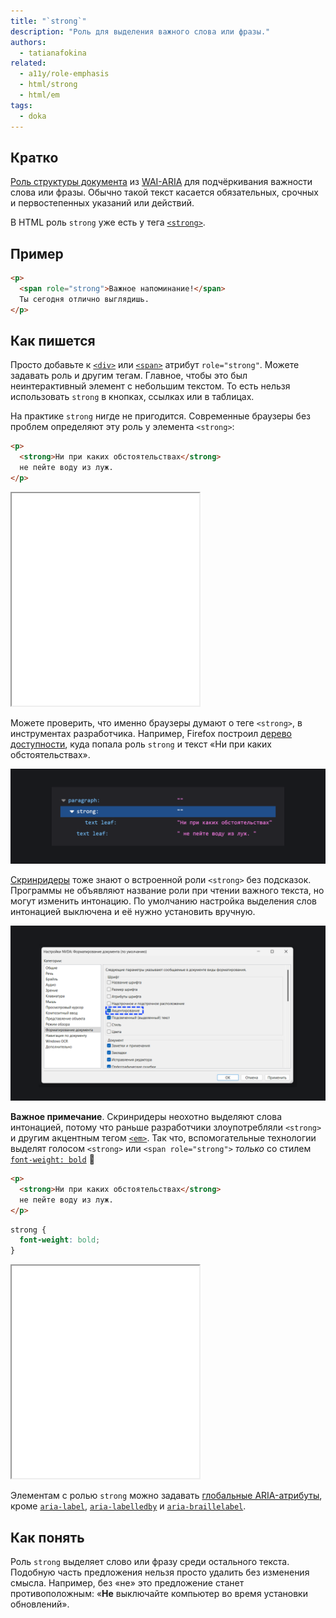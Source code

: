 ```yaml
---
title: "`strong`"
description: "Роль для выделения важного слова или фразы."
authors:
  - tatianafokina
related:
  - a11y/role-emphasis
  - html/strong
  - html/em
tags:
  - doka
---
```


## Кратко

[Роль структуры документа](/a11y/aria-roles/#roli-struktury-dokumenta) из [WAI-ARIA](/a11y/aria-intro/#specifikaciya) для подчёркивания важности слова или фразы. Обычно такой текст касается обязательных, срочных и первостепенных указаний или действий.

В HTML роль `strong` уже есть у тега [`<strong>`](/html/strong/).

## Пример

```html
<p>
  <span role="strong">Важное напоминание!</span>
  Ты сегодня отлично выглядишь.
</p>
```

## Как пишется

Просто добавьте к [`<div>`](/html/div/) или [`<span>`](/html/span/) атрибут `role="strong"`. Можете задавать роль и другим тегам. Главное, чтобы это был неинтерактивный элемент с небольшим текстом. То есть нельзя использовать `strong` в кнопках, ссылках или в таблицах.

На практике `strong` нигде не пригодится. Современные браузеры без проблем определяют эту роль у элемента `<strong>`:

```html
<p>
  <strong>Ни при каких обстоятельствах</strong>
  не пейте воду из луж.
</p>
```

<iframe title="Важный текст в HTML-теге" src="demos/text-with-strong-role/" height="340"></iframe>

Можете проверить, что именно браузеры думают о теге `<strong>`, в инструментах разработчика. Например, Firefox построил [дерево доступности](/a11y/a11y-tree/), куда попала роль `strong` и текст «Ни при каких обстоятельствах».

![Примерное представление дерева доступности в Firefox.](images/strong-element.png)

[Скринридеры](/a11y/screenreaders/) тоже знают о встроенной роли `<strong>` без подсказок. Программы не объявляют название роли при чтении важного текста, но могут изменить интонацию. По умолчанию настройка выделения слов интонацией выключена и её нужно установить вручную.

![Настройка акцентирования в NVDA из вкладки «Форматирование документа».](images/emphasis-nvda-settings.png)

**Важное примечание**. Скринридеры неохотно выделяют слова интонацией, потому что раньше разработчики злоупотребляли `<strong>` и другим акцентным тегом [`<em>`](/html/em/). Так что, вспомогательные технологии выделят голосом `<strong>` или `<span role="strong">` _только_ со стилем [`font-weight: bold`](/css/font-weight/) 🤪

```html
<p>
  <strong>Ни при каких обстоятельствах</strong>
  не пейте воду из луж.
</p>
```

```css
strong {
  font-weight: bold;
}
```

<iframe title="Важный текст со стилями" src="demos/text-with-bold-style/" height="340"></iframe>

Элементам с ролью `strong` можно задавать [глобальные ARIA-атрибуты](/a11y/aria-attrs/#globalnye-atributy), кроме [`aria-label`](/a11y/aria-label/), [`aria-labelledby`](/a11y/aria-labelledby/) и [`aria-braillelabel`](/a11y/aria-braillelabel/).

## Как понять

Роль `strong` выделяет слово или фразу среди остального текста. Подобную часть предложения нельзя просто удалить без изменения смысла. Например, без «не» это предложение станет противоположным: «**Не** выключайте компьютер во время установки обновлений».
